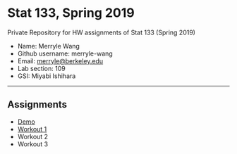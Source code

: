 # Stat 133, Spring 2019

Private Repository for HW assignments of Stat 133 (Spring 2019)

- Name: Merryle Wang
- Github username: merryle-wang
- Email: merryle@berkeley.edu
- Lab section: 109
- GSI: Miyabi Ishihara

-----

## Assignments

- [Demo](demo)
- [Workout 1](workout1)
- Workout 2
- Workout 3


